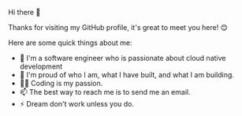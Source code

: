 Hi there 👋

Thanks for visiting my GitHub profile, it's great to meet you here! 😊

Here are some quick things about me:

* 🔭 I'm a software engineer who is passionate about cloud native development
* 🧸 I'm proud of who I am, what I have built, and what I am building.
* 🧑‍💻 Coding is my passion.
* 📫 The best way to reach me is to send me an email.
* ⚡ Dream don't work unless you do.
